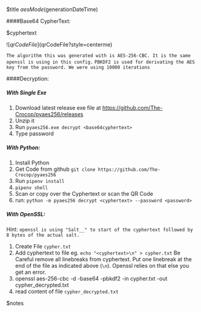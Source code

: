 $title ${aesMode} ($generationDateTime) 

####Base64 CypherText:

<p class="blocktext">$cyphertext</p>

![$qrCodeFile]($qrCodeFile?style=centerme)

`The algorithm this was generated with is AES-256-CBC. It is the same openssl is using in this config.`
`PBKDF2 is used for derivating the AES key from the password. We were using 10000 iterations`

####Decryption:

##### With Single Exe

1. Download latest release exe file at https://github.com/The-Crocop/pyaes256/releases
1. Unzip it
1. Run `pyaes256.exe decrypt <base64cyphertext>`
1. Type password

##### With Python:
1. Install Python
1. Get Code from github `git clone https://github.com/The-Crocop/pyaes256`
1. Run `pipenv install`
1. `pipenv shell`
1. Scan or copy over the Cyphertext or scan the QR Code
1. run: `python -m pyaes256 decrypt <cyphertext> --password <password>`

##### With OpenSSL:
Hint: `openssl is using "Salt__" to start of the cyphertext followed by 8 bytes of the actual salt.`

1. Create File `cypher.txt`
2. Add cyphertext to file eg. `echo "<cyphertext>\n" > cypher.txt` 
   Be Careful remove all linebreaks from cyphertext.
   Put one linebreak at the end of the file as indicated above (`\n`). 
    Openssl relies on that else you get an error.
3. openssl aes-256-cbc -d -base64 -pbkdf2 -in cypher.txt -out cypher_decrypted.txt
4. read content of file `cypher_decrypted.txt`

$notes
